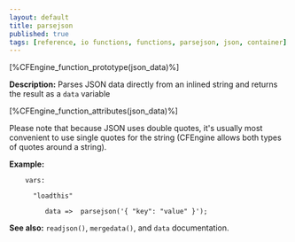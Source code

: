 ```yaml
---
layout: default
title: parsejson
published: true
tags: [reference, io functions, functions, parsejson, json, container]
---
```


[%CFEngine_function_prototype(json_data)%]

**Description:** Parses JSON data directly from an inlined string and
returns the result as a `data` variable

[%CFEngine_function_attributes(json_data)%]

Please note that because JSON uses double quotes, it's usually most
convenient to use single quotes for the string (CFEngine allows both
types of quotes around a string).

**Example:**

```cf3
    vars:

      "loadthis"

         data =>  parsejson('{ "key": "value" }');
```

**See also:** `readjson()`, `mergedata()`, and `data` documentation.
